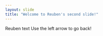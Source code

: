 ```yaml
---
layout: slide
title: "Welcome to Reuben's second slide!"
---
```

Reuben text
Use the left arrow to go back!
